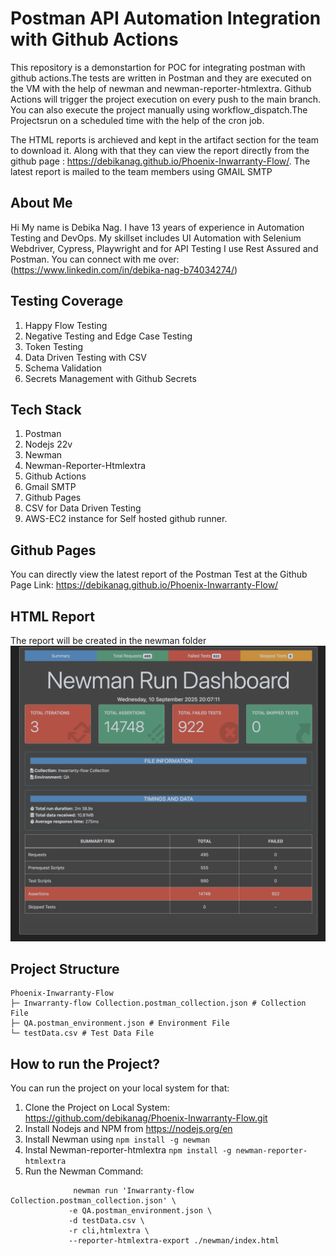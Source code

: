 # Postman API Automation Integration with Github Actions # 

This repository is a demonstartion for POC for integrating postman with github actions.The tests are written in Postman and they are executed on the VM with the help of newman and newman-reporter-htmlextra.
Github Actions will trigger the project execution on every push to the main branch. You can also execute the project manually using workflow_dispatch.The Projectsrun on a scheduled time with the help of the cron job.

The HTML reports is archieved and kept in the artifact section for the team to download it. Along with that they can view the report directly from the github page : https://debikanag.github.io/Phoenix-Inwarranty-Flow/.
The latest report is mailed to the team members using GMAIL SMTP


 ## About Me ##
 Hi My name is Debika Nag. I have 13 years of experience in Automation Testing and DevOps. My skillset includes UI Automation with Selenium Webdriver, Cypress, Playwright and for API Testing I use Rest Assured and Postman.
 You can connect with me over: (https://www.linkedin.com/in/debika-nag-b74034274/)

 ## Testing Coverage ## 
 1. Happy Flow Testing
 2. Negative Testing and Edge Case Testing
 3. Token Testing
 4. Data Driven Testing with CSV
 5. Schema Validation
 6. Secrets Management with Github Secrets

## Tech Stack ##
1. Postman
2. Nodejs 22v
3. Newman
4. Newman-Reporter-Htmlextra
5. Github Actions
6. Gmail SMTP
7. Github Pages
8. CSV for Data Driven Testing
9. AWS-EC2 instance for Self hosted github runner.

## Github Pages ##
You can directly view the latest report of the Postman Test at the Github Page Link: https://debikanag.github.io/Phoenix-Inwarranty-Flow/

## HTML Report ## 
 The report will be created in the newman folder
 ![Postman Report](https://github.com/debikanag/Phoenix-Inwarranty-Flow/blob/static-content/newman-report.png)
 
## Project Structure ## 
```
Phoenix-Inwarranty-Flow
├─ Inwarranty-flow Collection.postman_collection.json # Collection File
├─ QA.postman_environment.json # Environment File
└─ testData.csv # Test Data File

```
## How to run the Project? ##
You can run the project on your local system for that:
1. Clone the Project on Local System: https://github.com/debikanag/Phoenix-Inwarranty-Flow.git
2. Install Nodejs and NPM from https://nodejs.org/en
3. Install Newman using ```npm install -g newman```
4. Instal Newman-reporter-htmlextra ```npm install -g newman-reporter-htmlextra```
5. Run the Newman Command:
```
              newman run 'Inwarranty-flow Collection.postman_collection.json' \  
             -e QA.postman_environment.json \
             -d testData.csv \
             -r cli,htmlextra \
             --reporter-htmlextra-export ./newman/index.html
```



